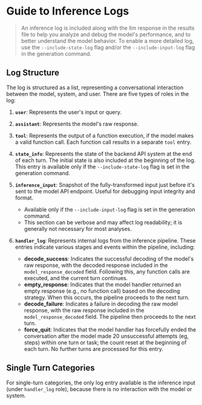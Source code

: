 # Guide to Inference Logs

> An inference log is included along with the llm response in the results file to help you analyze and debug the model's performance, and to better understand the model behavior. To enable a more detailed log, use the `--include-state-log` flag and/or the `--include-input-log` flag in the generation command.

## Log Structure

The log is structured as a list, representing a conversational interaction between the model, system, and user. There are five types of roles in the log:

1. **`user`**: Represents the user's input or query.
2. **`assistant`**: Represents the model's raw response.
3. **`tool`**: Represents the output of a function execution, if the model makes a valid function call. Each function call results in a separate `tool` entry.
4. **`state_info`**: Represents the state of the backend API system at the end of each turn. The initial state is also included at the beginning of the log. This entry is available only if the `--include-state-log` flag is set in the generation command.
5. **`inference_input`**: Snapshot of the fully-transformed input just before it's sent to the model API endpoint. Useful for debugging input integrity and format.

   - Available only if the `--include-input-log` flag is set  in the generation command.
   - This section can be verbose and may affect log  readability; it is generally not necessary for most  analyses.

6. **`handler_log`**: Represents internal logs from the inference pipeline. These entries indicate various stages and events within the pipeline, including:
   - **decode_success**: Indicates the successful decoding of the model's raw response, with the decoded response included in the `model_response_decoded` field. Following this, any function calls are executed, and the current turn continues.
   - **empty_response**: Indicates that the model handler returned an empty response (e.g., no function call) based on the decoding strategy. When this occurs, the pipeline proceeds to the next turn.
   - **decode_failure**: Indicates a failure in decoding the raw model response, with the raw response included in the `model_response_decoded` field. The pipeline then proceeds to the next turn.
   - **force_quit**: Indicates that the model handler has forcefully ended the conversation after the model made 20 unsuccessful attempts (eg, steps) within one turn or task; the count reset at the beginning of each turn. No further turns are processed for this entry.

## Single Turn Categories

For single-turn categories, the only log entry available is the inference input (under `handler_log` role), because there is no interaction with the model or system.
